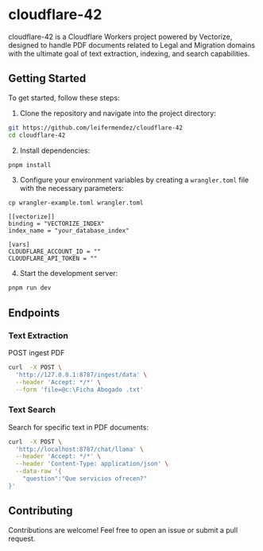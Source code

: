 # cloudflare-42

cloudflare-42 is a Cloudflare Workers project powered by Vectorize, designed to handle PDF documents related to Legal and Migration domains with the ultimate goal of text extraction, indexing, and search capabilities.

## Getting Started

To get started, follow these steps:

1. Clone the repository and navigate into the project directory:

```bash
git https://github.com/leifermendez/cloudflare-42
cd cloudflare-42
```

2. Install dependencies:

```bash
pnpm install
```

3. Configure your environment variables by creating a `wrangler.toml` file with the necessary parameters:

```
cp wrangler-example.toml wrangler.toml
```

```
[[vectorize]]
binding = "VECTORIZE_INDEX"
index_name = "your_database_index"

[vars]
CLOUDFLARE_ACCOUNT_ID = ""
CLOUDFLARE_API_TOKEN = ""

```

4. Start the development server:

```bash
pnpm run dev
```

## Endpoints

### Text Extraction

POST ingest PDF

```bash
curl  -X POST \
  'http://127.0.0.1:8787/ingest/data' \
  --header 'Accept: */*' \
  --form 'file=@c:\Ficha Abogado .txt'
```

### Text Search

Search for specific text in PDF documents:

```bash
curl  -X POST \
  'http://localhost:8787/chat/llama' \
  --header 'Accept: */*' \
  --header 'Content-Type: application/json' \
  --data-raw '{
    "question":"Que servicios ofrecen?"
}'
```

## Contributing

Contributions are welcome! Feel free to open an issue or submit a pull request.
